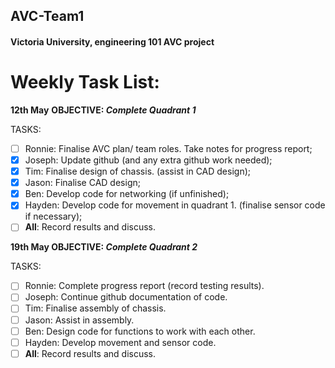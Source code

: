 ## AVC-Team1
#### Victoria University, engineering 101 AVC project

# Weekly Task List:

**12th May**
**OBJECTIVE: _Complete Quadrant 1_** 

TASKS:
- [ ] Ronnie: Finalise AVC plan/ team roles. Take notes for progress report;
- [x] Joseph: Update github (and any extra github work needed);
- [x] Tim: Finalise design of chassis. (assist in CAD design);
- [x] Jason: Finalise CAD design;
- [x] Ben: Develop code for networking (if unfinished);
- [x] Hayden: Develop code for movement in quadrant 1. (finalise sensor code if necessary);
- [ ] **All**: Record results and discuss.

**19th May
OBJECTIVE: _Complete Quadrant 2_**

TASKS:
- [ ] Ronnie: Complete  progress report (record testing results).
- [ ] Joseph: Continue github documentation of code.
- [ ] Tim: Finalise assembly of chassis.
- [ ] Jason: Assist in assembly.
- [ ] Ben: Design code for functions to work with each other.
- [ ] Hayden: Develop movement and sensor code.
- [ ] **All**: Record results and discuss.
